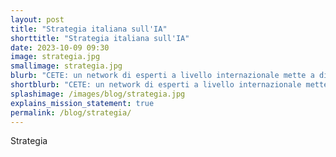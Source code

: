 ```yaml
---
layout: post
title: "Strategia italiana sull'IA"
shorttitle: "Strategia italiana sull'IA"
date: 2023-10-09 09:30
image: strategia.jpg
smallimage: strategia.jpg
blurb: "CETE: un network di esperti a livello internazionale mette a disposizione le proprie skills per la societa` Italiana"
shortblurb: "CETE: un network di esperti a livello internazionale mette a disposizione le proprie skills per la societa` Italiana"
splashimage: /images/blog/strategia.jpg
explains_mission_statement: true
permalink: /blog/strategia/
---
```


Strategia